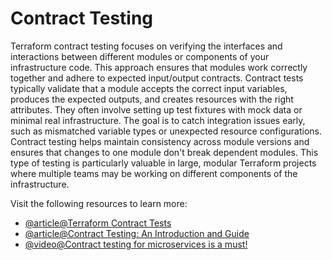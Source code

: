 # Contract Testing

Terraform contract testing focuses on verifying the interfaces and interactions between different modules or components of your infrastructure code. This approach ensures that modules work correctly together and adhere to expected input/output contracts. Contract tests typically validate that a module accepts the correct input variables, produces the expected outputs, and creates resources with the right attributes. They often involve setting up test fixtures with mock data or minimal real infrastructure. The goal is to catch integration issues early, such as mismatched variable types or unexpected resource configurations. Contract testing helps maintain consistency across module versions and ensures that changes to one module don't break dependent modules. This type of testing is particularly valuable in large, modular Terraform projects where multiple teams may be working on different components of the infrastructure.

Visit the following resources to learn more:

- [@article@Terraform Contract Tests](https://www.hashicorp.com/blog/testing-hashicorp-terraform#contract-tests)
- [@article@Contract Testing: An Introduction and Guide](https://www.blazemeter.com/blog/contract-testing#:~:text=Contract%20testing%20focuses%20on%20verifying,services%20that%20rely%20on%20it.)
- [@video@Contract testing for microservices is a must!](https://www.youtube.com/watch?v=Fh8CqZtghQw)
